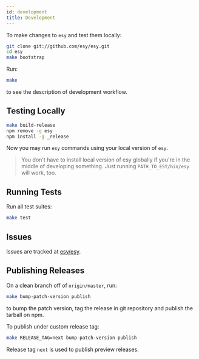 ```yaml
---
id: development
title: Development
---
```


To make changes to `esy` and test them locally:

```bash
git clone git://github.com/esy/esy.git
cd esy
make bootstrap
```

Run:

```bash
make
```

to see the description of development workflow.

## Testing Locally

```bash
make build-release
npm remove -g esy
npm install -g _release
```

Now you may run `esy` commands using your local version of `esy`.

> You don't have to install local version of esy globally if you're in the
> middle of developing something.  Just running `PATH_TO_ESY/bin/esy` will work,
> too.

## Running Tests

Run all test suites:

```bash
make test
```

## Issues

Issues are tracked at [esy/esy](https://github.com/esy/esy).

## Publishing Releases

On a clean branch off of `origin/master`, run:

```bash
make bump-patch-version publish
```

to bump the patch version, tag the release in git repository and publish the
tarball on npm.

To publish under custom release tag:

```bash
make RELEASE_TAG=next bump-patch-version publish
```

Release tag `next` is used to publish preview releases.
